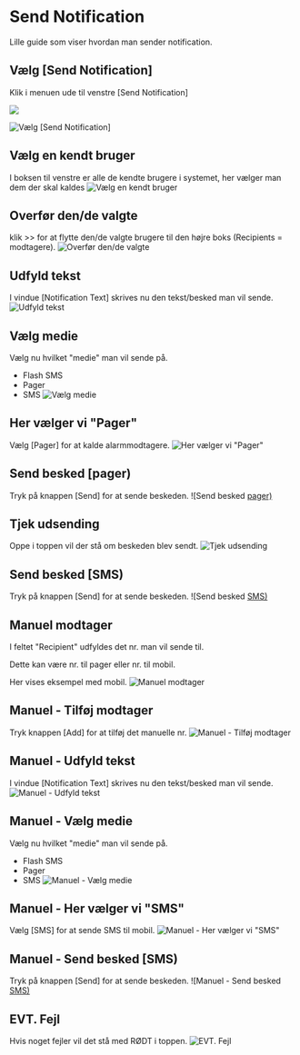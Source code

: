 # Send Notification

Lille guide som viser hvordan man sender notification.

## Vælg \[Send Notification]

Klik i menuen ude til venstre \[Send Notification]&#x20;

![](../.gitbook/assets/steps-send\_notification/step-7.png)

![Vælg \[Send Notification\]](../.gitbook/assets/steps-send\_notification\_step-0.jpeg)

## Vælg en kendt bruger

I boksen til venstre er alle de kendte brugere i systemet, her vælger man dem der skal kaldes ![Vælg en kendt bruger](../.gitbook/assets/steps-send\_notification/step-1.png)

## Overfør den/de valgte

klik >> for at flytte den/de valgte brugere til den højre boks (Recipients = modtagere). ![Overfør den/de valgte](../.gitbook/assets/steps-send\_notification/step-2.png)

## Udfyld tekst

I vindue \[Notification Text] skrives nu den tekst/besked man vil sende. ![Udfyld tekst](../.gitbook/assets/steps-send\_notification/step-3.png)

## Vælg medie

Vælg nu hvilket "medie" man vil sende på.

* Flash SMS
* Pager
* SMS ![Vælg medie](../.gitbook/assets/steps-send\_notification/step-4.png)

## Her vælger vi "Pager"

Vælg \[Pager] for at kalde alarmmodtagere. ![Her vælger vi "Pager"](../.gitbook/assets/steps-send\_notification/step-5.png)

## Send besked \[pager)

Tryk på knappen \[Send] for at sende beskeden. !\[Send besked [pager)](../.gitbook/assets/steps-send\_notification/step-6.png)

## Tjek udsending

Oppe i toppen vil der stå om beskeden blev sendt. ![Tjek udsending](../.gitbook/assets/steps-send\_notification/step-7.png)

## Send besked \[SMS)

Tryk på knappen \[Send] for at sende beskeden. !\[Send besked [SMS)](../.gitbook/assets/steps-send\_notification/step-8.png)

## Manuel modtager

I feltet "Recipient" udfyldes det nr. man vil sende til.

Dette kan være nr. til pager eller nr. til mobil.

Her vises eksempel med mobil. ![Manuel modtager](../.gitbook/assets/steps-send\_notification/step-9.png)

## Manuel - Tilføj modtager

Tryk knappen \[Add] for at tilføj det manuelle nr. ![Manuel - Tilføj modtager](../.gitbook/assets/steps-send\_notification/step-10.png)

## Manuel - Udfyld tekst

I vindue \[Notification Text] skrives nu den tekst/besked man vil sende. ![Manuel - Udfyld tekst](../.gitbook/assets/steps-send\_notification/step-11.png)

## Manuel - Vælg medie

Vælg nu hvilket "medie" man vil sende på.

* Flash SMS
* Pager
* SMS ![Manuel - Vælg medie](../.gitbook/assets/steps-send\_notification/step-12.png)

## Manuel - Her vælger vi "SMS"

Vælg \[SMS] for at sende SMS til mobil. ![Manuel - Her vælger vi "SMS"](../.gitbook/assets/steps-send\_notification/step-13.png)

## Manuel - Send besked \[SMS)

Tryk på knappen \[Send] for at sende beskeden. !\[Manuel - Send besked [SMS)](../.gitbook/assets/steps-send\_notification/step-14.png)

## EVT. Fejl

Hvis noget fejler vil det stå med RØDT i toppen. ![EVT. Fejl](../.gitbook/assets/steps-send\_notification/step-15.png)
